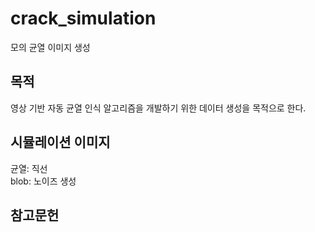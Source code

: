 # crack_simulation
모의 균열 이미지 생성 
## 목적
영상 기반 자동 균열 인식 알고리즘을 개발하기 위한 데이터 생성을 목적으로 한다.
## 시뮬레이션 이미지
균열: 직선  
blob: 노이즈 생성
## 참고문헌
